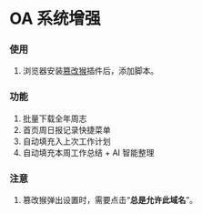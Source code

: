 # OA 系统增强

### 使用

1. 浏览器安装[篡改猴](https://chromewebstore.google.com/detail/%E7%AF%A1%E6%94%B9%E7%8C%B4/dhdgffkkebhmkfjojejmpbldmpobfkfo)插件后，添加脚本。

### 功能

1. 批量下载全年周志
2. 首页周日报记录快捷菜单
3. 自动填充入上次工作计划
4. 自动填充本周工作总结 + AI 智能整理

### 注意

1. 篡改猴弹出设置时，需要点击“**总是允许此域名**”。
